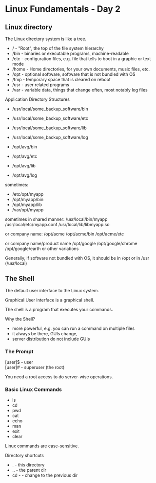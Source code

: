 # Linux Fundamentals - Day 2

## Linux directory
The Linux directory system is like a tree.

- / - "Root", the top of the file system hierarchy
- /bin - binaries or executable programs, machine-readable
- /etc - configuration files, e.g. file that tells to boot in a graphic or text mode
- /home - Home directories, for your own documents, music files, etc.
- /opt - optional software, software that is not bundled with OS
- /tmp - temporary space that is cleared on reboot
- /usr - user related programs
- /var - variable data, things that change often, most notably log files

Application Directory Structures
- /usr/local/some_backup_software/bin
- /usr/local/some_backup_software/etc
- /usr/local/some_backup_software/lib
- /usr/local/some_backup_software/log

- /opt/avg/bin
- /opt/avg/etc
- /opt/avg/lib
- /opt/avg/log

sometimes:
- /etc/opt/myapp
- /opt/myapp/bin
- /opt/myapp/lib
- /var/opt/myapp

sometimes in shared manner:
/usr/local/bin/myapp
/usr/local/etc/myapp.conf
/usr/local/lib/libmyapp.so

or company name:
/opt/acme
/opt/acme/bin
/opt/acme/etc

or company name/product name
/opt/google
/opt/google/chrome
/opt/google/earth
or other variations

Generally, if software not bundled with OS, it should be in /opt or in /usr (/usr/local)

## The Shell

The default user interface to the Linux system.

Graphical User Interface is a graphical shell.

The shell is a program that executes your commands.

Why the Shell?
- more powerful, e.g. you can run a command on multiple files
- it always be there, GUIs change,
- server distribution do not include GUIs

### The Prompt
[user]$ - user  
[user]# - superuser (the root)

You need a root access to do server-wise operations.

### Basic Linux Commands
- ls
- cd 
- pwd
- cat
- echo
- man
- exit
- clear

Linux commands are case-sensitive.

Directory shortcuts

- . - this directory
- .. - the parent dir
- cd - - change to the previous dir